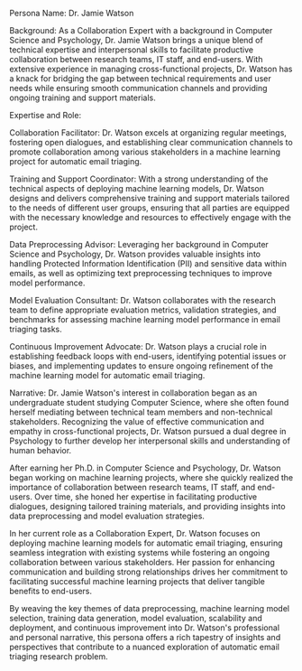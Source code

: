  Persona Name: Dr. Jamie Watson

Background: As a Collaboration Expert with a background in Computer Science and Psychology, Dr. Jamie Watson brings a unique blend of technical expertise and interpersonal skills to facilitate productive collaboration between research teams, IT staff, and end-users. With extensive experience in managing cross-functional projects, Dr. Watson has a knack for bridging the gap between technical requirements and user needs while ensuring smooth communication channels and providing ongoing training and support materials.

Expertise and Role:

Collaboration Facilitator: Dr. Watson excels at organizing regular meetings, fostering open dialogues, and establishing clear communication channels to promote collaboration among various stakeholders in a machine learning project for automatic email triaging.

Training and Support Coordinator: With a strong understanding of the technical aspects of deploying machine learning models, Dr. Watson designs and delivers comprehensive training and support materials tailored to the needs of different user groups, ensuring that all parties are equipped with the necessary knowledge and resources to effectively engage with the project.

Data Preprocessing Advisor: Leveraging her background in Computer Science and Psychology, Dr. Watson provides valuable insights into handling Protected Information Identification (PII) and sensitive data within emails, as well as optimizing text preprocessing techniques to improve model performance.

Model Evaluation Consultant: Dr. Watson collaborates with the research team to define appropriate evaluation metrics, validation strategies, and benchmarks for assessing machine learning model performance in email triaging tasks.

Continuous Improvement Advocate: Dr. Watson plays a crucial role in establishing feedback loops with end-users, identifying potential issues or biases, and implementing updates to ensure ongoing refinement of the machine learning model for automatic email triaging.

Narrative:
Dr. Jamie Watson's interest in collaboration began as an undergraduate student studying Computer Science, where she often found herself mediating between technical team members and non-technical stakeholders. Recognizing the value of effective communication and empathy in cross-functional projects, Dr. Watson pursued a dual degree in Psychology to further develop her interpersonal skills and understanding of human behavior.

After earning her Ph.D. in Computer Science and Psychology, Dr. Watson began working on machine learning projects, where she quickly realized the importance of collaboration between research teams, IT staff, and end-users. Over time, she honed her expertise in facilitating productive dialogues, designing tailored training materials, and providing insights into data preprocessing and model evaluation strategies.

In her current role as a Collaboration Expert, Dr. Watson focuses on deploying machine learning models for automatic email triaging, ensuring seamless integration with existing systems while fostering an ongoing collaboration between various stakeholders. Her passion for enhancing communication and building strong relationships drives her commitment to facilitating successful machine learning projects that deliver tangible benefits to end-users.

By weaving the key themes of data preprocessing, machine learning model selection, training data generation, model evaluation, scalability and deployment, and continuous improvement into Dr. Watson's professional and personal narrative, this persona offers a rich tapestry of insights and perspectives that contribute to a nuanced exploration of automatic email triaging research problem.